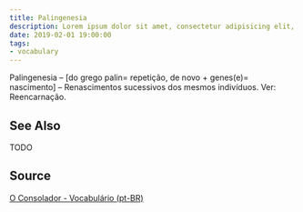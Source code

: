 ```yaml
---
title: Palingenesia
description: Lorem ipsum dolor sit amet, consectetur adipisicing elit, sed do eiusmod tempor incididunt ut labore et dolore magna aliqua.  TODO
date: 2019-02-01 19:00:00
tags:
- vocabulary
---
```


Palingenesia – [do grego palin= repetição, de novo + genes(e)= nascimento] – Renascimentos sucessivos dos mesmos indivíduos. Ver: Reencarnação.

## See Also
TODO

## Source
[O Consolador - Vocabulário (pt-BR)](http://www.oconsolador.com.br/linkfixo/vocabulario/principal.html)
